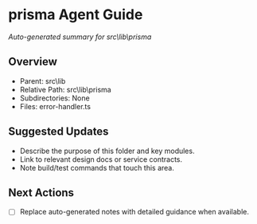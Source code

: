 ﻿# prisma Agent Guide
*Auto-generated summary for src\lib\prisma*

## Overview
- Parent: src\lib
- Relative Path: src\lib\prisma
- Subdirectories: None
- Files: error-handler.ts

## Suggested Updates
- Describe the purpose of this folder and key modules.
- Link to relevant design docs or service contracts.
- Note build/test commands that touch this area.

## Next Actions
- [ ] Replace auto-generated notes with detailed guidance when available.
